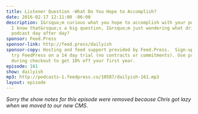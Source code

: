 ```yaml
---
title: Listener Question -What Do You Hope to Accomplish?
date: 2016-02-17 12:11:00 -06:00
description: I&rsquo;m curious what you hope to accomplish with your podcasting endeavours?
  I know that&rsquo;s a big question, I&rsquo;m just wondering what drives you to
  podcast day after day?
sponsor: Feed.Press
sponsor-link: http://feed.press/dailyish
sponsor-copy: Hosting and feed support provided by Feed.Press.  Sign-up today and
  try FeedPress on a 14 day trial (no contracts or commitments). Use promo code "dailyish"
  during checkout to get 10% off your first year.
episode: 161
show: dailyish
mp3: http://podcasts-1.feedpress.co/10587/dailyish-161.mp3
layout: episode
---
```


<em>Sorry the show notes for this episode were removed because Chris got lazy when we moved to our new CMS</em>.
